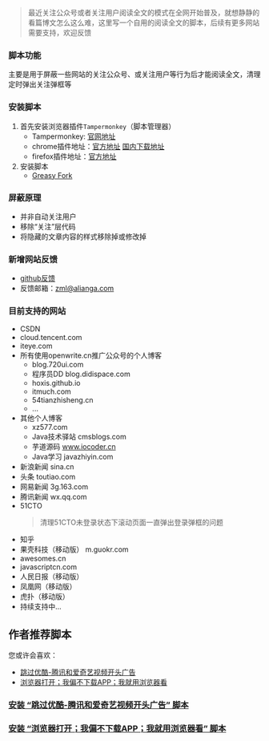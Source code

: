 > 最近关注公众号或者关注用户阅读全文的模式在全网开始普及，就想静静的看篇博文怎么这么难，这里写一个自用的阅读全文的脚本，后续有更多网站需要支持，欢迎反馈

### 脚本功能
主要是用于屏蔽一些网站的关注公众号、或关注用户等行为后才能阅读全文，清理定时弹出关注弹框等
### 安装脚本
1. 首先安装浏览器插件`Tampermonkey`（脚本管理器）
    * Tampermonkey: [官网地址](https://www.tampermonkey.net/index.php)
    * chrome插件地址：[官方地址](https://chrome.google.com/webstore/detail/tampermonkey/dhdgffkkebhmkfjojejmpbldmpobfkfo) [国内下载地址](https://zml2015.lanzous.com/b07a4yidc)
    * firefox插件地址：[官方地址](https://addons.mozilla.org/zh-CN/firefox/addon/tampermonkey/?utm_source=addons.mozilla.org&utm_medium=referral&utm_content=search)
2. 安装脚本
    * [Greasy Fork](https://greasyfork.org/zh-CN/scripts/414010-阅读全文)
### 屏蔽原理
* 并非自动关注用户
* 移除“关注”层代码
* 将隐藏的文章内容的样式移除掉或修改掉

### 新增网站反馈 
* [github反馈](https://github.com/zhengmingliang/monkeyScripts/issues/new?assignees=zhengmingliang&labels=help+wanted&template=support-read-all-template.md&title=)
* 反馈邮箱：zml@alianga.com

### 目前支持的网站
* CSDN
* cloud.tencent.com
* iteye.com
* 所有使用openwrite.cn推广公众号的个人博客
    * blog.720ui.com
    * 程序员DD blog.didispace.com
    * hoxis.github.io
    * itmuch.com
    * 54tianzhisheng.cn
    * ...
* 其他个人博客
    * xz577.com
    * Java技术驿站 cmsblogs.com
    * 芋道源码 www.iocoder.cn
    * Java学习 javazhiyin.com
* 新浪新闻 sina.cn
* 头条 toutiao.com
* 网易新闻 3g.163.com
* 腾讯新闻 wx.qq.com
* 51CTO 
    > 清理51CTO未登录状态下滚动页面一直弹出登录弹框的问题
* 知乎
* 果壳科技（移动版） m.guokr.com
* awesomes.cn
* javascriptcn.com
* 人民日报（移动版）
* 凤凰网（移动版）
* 虎扑（移动版）
* 持续支持中...

## 作者推荐脚本
您或许会喜欢：
* [跳过优酷-腾讯和爱奇艺视频开头广告](https://greasyfork.org/zh-CN/scripts/415781-跳过优酷-腾讯和爱奇艺视频开头广告/code/跳过优酷-腾讯和爱奇艺视频开头广告.user.js)
* [浏览器打开；我偏不下载APP；我就用浏览器看](https://greasyfork.org/scripts/415679-浏览器打开-我偏不下载app-我就用浏览器看/code/浏览器打开；我偏不下载APP；我就用浏览器看.user.js)

### [安装 “跳过优酷-腾讯和爱奇艺视频开头广告” 脚本](https://greasyfork.org/zh-CN/scripts/415781-跳过优酷-腾讯和爱奇艺视频开头广告/code/跳过优酷-腾讯和爱奇艺视频开头广告.user.js)
### [安装 “浏览器打开；我偏不下载APP；我就用浏览器看” 脚本](https://greasyfork.org/scripts/415679-浏览器打开-我偏不下载app-我就用浏览器看/code/浏览器打开；我偏不下载APP；我就用浏览器看.user.js)

